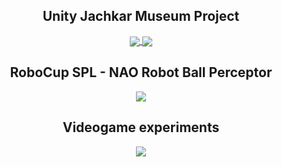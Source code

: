 <h2 align="center"> Unity Jachkar Museum Project </h2>

<p align="center">
  <a href="https://github.com/AzcarGabriel/jachkar-museum">
    <img align="center" src="https://github-readme-stats.vercel.app/api/pin/?username=AzcarGabriel&repo=jachkar-museum&theme=gruvbox" />
  </a>

  <a href="https://github.com/AzcarGabriel/jachkar-museum-backend">
    <img align="center" src="https://github-readme-stats.vercel.app/api/pin/?username=AzcarGabriel&repo=jachkar-museum-backend&theme=gruvbox" />
  </a>
</p>

<!-- ------------------------------------------------------------------------------>

<h2 align="center"> RoboCup SPL - NAO Robot Ball Perceptor </h2>

<p align="center">
  <a href="https://github.com/uchile-robotics/nao-ball-perceptor-2016">
    <img align="center" src="https://github-readme-stats.vercel.app/api/pin/?username=uchile-robotics&repo=nao-ball-perceptor-2016&theme=gruvbox" />
  </a>
</p>

<!-- ------------------------------------------------------------------------------>

<h2 align="center"> Videogame experiments </h2>

<p align="center">
  <a href="https://github.com/AzcarGabriel/Choose-Wisely">
    <img align="center" src="https://github-readme-stats.vercel.app/api/pin/?username=AzcarGabriel&repo=choose-wisely&theme=gruvbox" />
  </a>
</p>

<!-- ------------------------------------------------------------------------------>
